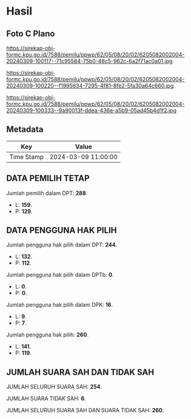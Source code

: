 # Hasil

## Foto C Plano

https://sirekap-obj-formc.kpu.go.id/7588/pemilu/ppwp/62/05/08/20/02/6205082002004-20240309-100117--71c95584-75b0-48c5-962c-6a2f71ac0a01.jpg

https://sirekap-obj-formc.kpu.go.id/7588/pemilu/ppwp/62/05/08/20/02/6205082002004-20240309-100220--f1995634-7295-4f81-8fe2-5fa30a64c660.jpg

https://sirekap-obj-formc.kpu.go.id/7588/pemilu/ppwp/62/05/08/20/02/6205082002004-20240309-100333--9a90013f-ddea-436e-a5b9-05ad45b4d1f2.jpg


## Metadata

| Key        | Value               |
| ---------- | ------------------- |
| Time Stamp | 2024-03-09 11:00:00 |


## DATA PEMILIH TETAP

Jumlah pemilih dalam DPT: **288**.
 * L: **159**.
 * P: **129**.

## DATA PENGGUNA HAK PILIH

Jumlah pengguna hak pilih dalam DPT: **244**.
 * L: **132**.
 * P: **112**.

Jumlah pengguna hak pilih dalam DPTb: **0**.
 * L: **0**.
 * P: **0**.

Jumlah pengguna hak pilih dalam DPK: **16**.
 * L: **9**.
 * P: **7**.

Jumlah pengguna hak pilih: **260**.
 * L: **141**.
 * P: **119**.

## JUMLAH SUARA SAH DAN TIDAK SAH

JUMLAH SELURUH SUARA SAH: **254**.

JUMLAH SUARA TIDAK SAH: **6**.

JUMLAH SELURUH SUARA SAH DAN SUARA TIDAK SAH: **260**.


